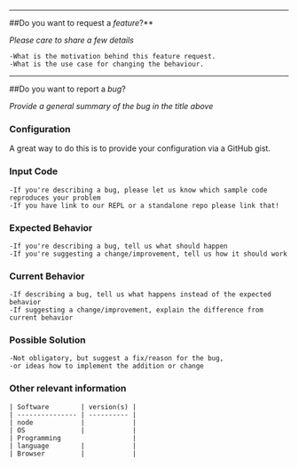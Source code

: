 <!-- 

Thanks for filling an issue 😄 ! Before you submit, please read the following:

Please make sure you are using the latest version of webpack.
Search open/closed issues before submitting since someone might have asked the same thing before!

If you have a support request or question please submit to one of the following resources

* StackOverflow
* Webpack Gitter: https://gitter.im/webpack/webpack

-->
---
##Do you want to request a *feature*?**

_Please care to share a few details_

	-What is the motivation behind this feature request.
	-What is the use case for changing the behaviour.

---
##Do you want to report a *bug*?

_Provide a general summary of the bug in the title above_

### Configuration
A great way to do this is to provide your configuration via a GitHub gist.

### Input Code
	-If you're describing a bug, please let us know which sample code reproduces your problem
	-If you have link to our REPL or a standalone repo please link that!

### Expected Behavior
	-If you're describing a bug, tell us what should happen
	-If you're suggesting a change/improvement, tell us how it should work

### Current Behavior
	-If describing a bug, tell us what happens instead of the expected behavior
	-If suggesting a change/improvement, explain the difference from current behavior

### Possible Solution
	-Not obligatory, but suggest a fix/reason for the bug,
	-or ideas how to implement the addition or change

### Other relevant information

	| Software        | version(s) |
	| --------------- | ---------- |
	| node            |            |
	| OS              |            |
	| Programming                  |
	| language        |            |
	| Browser         |            |



